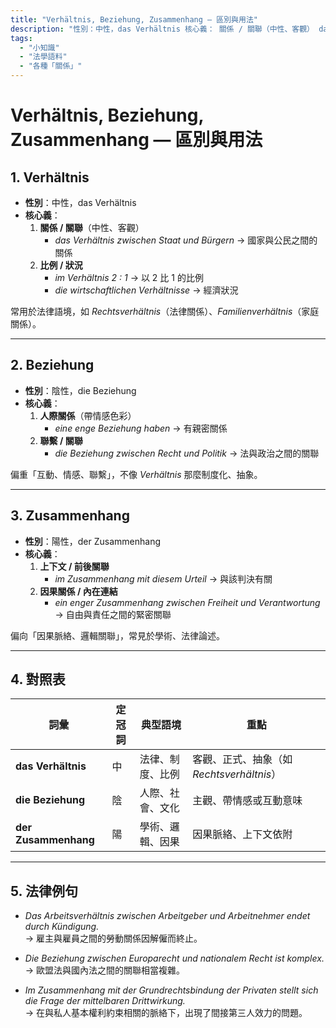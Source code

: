 ```yaml
---
title: "Verhältnis, Beziehung, Zusammenhang — 區別與用法"
description: "性別：中性，das Verhältnis 核心義： 關係 / 關聯（中性、客觀） das Verhältnis zwischen Staat und Bürgern → 國家與公民之間的關係 比例 / 狀況 im Verhältnis 2 : 1 → 以 2 比 1 的比例 die wirtschaftlichen…"
tags:
  - "小知識"
  - "法學語料"
  - "各種「關係」"
---
```



# Verhältnis, Beziehung, Zusammenhang — 區別與用法

## 1. **Verhältnis**

- **性別**：中性，das Verhältnis  
- **核心義**：
  1. **關係 / 關聯**（中性、客觀）  
     - *das Verhältnis zwischen Staat und Bürgern* → 國家與公民之間的關係  
  2. **比例 / 狀況**  
     - *im Verhältnis 2 : 1* → 以 2 比 1 的比例  
     - *die wirtschaftlichen Verhältnisse* → 經濟狀況  

常用於法律語境，如 *Rechtsverhältnis*（法律關係）、*Familienverhältnis*（家庭關係）。

---

## 2. **Beziehung**

- **性別**：陰性，die Beziehung  
- **核心義**：
  1. **人際關係**（帶情感色彩）  
     - *eine enge Beziehung haben* → 有親密關係  
  2. **聯繫 / 關聯**  
     - *die Beziehung zwischen Recht und Politik* → 法與政治之間的關聯  

偏重「互動、情感、聯繫」，不像 *Verhältnis* 那麼制度化、抽象。

---

## 3. **Zusammenhang**

- **性別**：陽性，der Zusammenhang  
- **核心義**：
  1. **上下文 / 前後關聯**  
     - *im Zusammenhang mit diesem Urteil* → 與該判決有關  
  2. **因果關係 / 內在連結**  
     - *ein enger Zusammenhang zwischen Freiheit und Verantwortung* → 自由與責任之間的緊密關聯  

偏向「因果脈絡、邏輯關聯」，常見於學術、法律論述。

---

## 4. 對照表

| 詞彙 | 定冠詞 | 典型語境 | 重點 |
|------|--------|----------|------|
| **das Verhältnis** | 中 | 法律、制度、比例 | 客觀、正式、抽象（如 *Rechtsverhältnis*） |
| **die Beziehung** | 陰 | 人際、社會、文化 | 主觀、帶情感或互動意味 |
| **der Zusammenhang** | 陽 | 學術、邏輯、因果 | 因果脈絡、上下文依附 |

---

## 5. 法律例句

- *Das Arbeitsverhältnis zwischen Arbeitgeber und Arbeitnehmer endet durch Kündigung.*  
  → 雇主與雇員之間的勞動關係因解僱而終止。  

- *Die Beziehung zwischen Europarecht und nationalem Recht ist komplex.*  
  → 歐盟法與國內法之間的關聯相當複雜。  

- *Im Zusammenhang mit der Grundrechtsbindung der Privaten stellt sich die Frage der mittelbaren Drittwirkung.*  
  → 在與私人基本權利約束相關的脈絡下，出現了間接第三人效力的問題。  